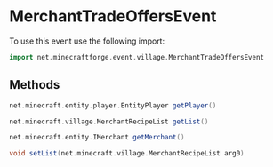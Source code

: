 # MerchantTradeOffersEvent

To use this event use the following import:
```groovy
import net.minecraftforge.event.village.MerchantTradeOffersEvent
```

## Methods
```groovy
net.minecraft.entity.player.EntityPlayer getPlayer()
```

```groovy
net.minecraft.village.MerchantRecipeList getList()
```

```groovy
net.minecraft.entity.IMerchant getMerchant()
```

```groovy
void setList(net.minecraft.village.MerchantRecipeList arg0)
```

